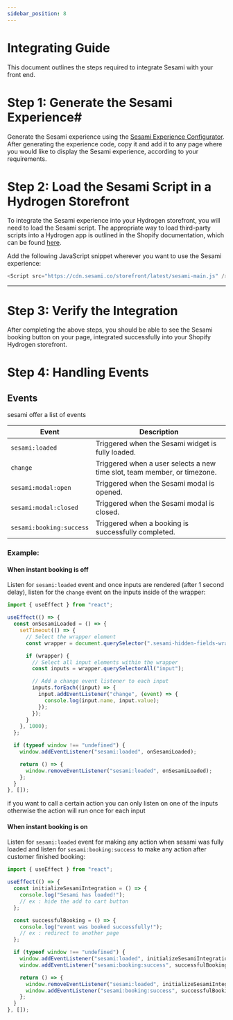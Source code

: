 ```yaml
---
sidebar_position: 8
---
```


# Integrating Guide

This document outlines the steps required to integrate Sesami with your front end.

# Step 1: Generate the Sesami Experience#

Generate the Sesami experience using the [Sesami Experience Configurator](/docs/storefront-integration/configurator/). After generating the experience code, copy it and add it to any page where you would like to display the Sesami experience, according to your requirements.

# Step 2: Load the Sesami Script in a Hydrogen Storefront

To integrate the Sesami experience into your Hydrogen storefront, you will need to load the Sesami script. The appropriate way to load third-party scripts into a Hydrogen app is outlined in the Shopify documentation, which can be found [here](https://shopify.dev/docs/api/hydrogen/2024-10/components/script).

Add the following JavaScript snippet wherever you want to use the Sesami experience:

```javascript
<Script src="https://cdn.sesami.co/storefront/latest/sesami-main.js" />
```

---

# Step 3: Verify the Integration

After completing the above steps, you should be able to see the Sesami booking button on your page, integrated successfully into your Shopify Hydrogen storefront.

# Step 4: Handling Events

## Events

sesami offer a list of events

| Event                    | Description                                                              |
| ------------------------ | ------------------------------------------------------------------------ |
| `sesami:loaded`          | Triggered when the Sesami widget is fully loaded.                        |
| `change`                 | Triggered when a user selects a new time slot, team member, or timezone. |
| `sesami:modal:open`      | Triggered when the Sesami modal is opened.                               |
| `sesami:modal:closed`    | Triggered when the Sesami modal is closed.                               |
| `sesami:booking:success` | Triggered when a booking is successfully completed.                      |

### Example:

#### When instant booking is off

Listen for `sesami:loaded` event and once inputs are rendered (after 1 second delay), listen for the `change` event on the inputs inside of the wrapper:

```javascript
import { useEffect } from "react";

useEffect(() => {
  const onSesamiLoaded = () => {
    setTimeout(() => {
      // Select the wrapper element
      const wrapper = document.querySelector(".sesami-hidden-fields-wrapper");

      if (wrapper) {
        // Select all input elements within the wrapper
        const inputs = wrapper.querySelectorAll("input");

        // Add a change event listener to each input
        inputs.forEach((input) => {
          input.addEventListener("change", (event) => {
            console.log(input.name, input.value);
          });
        });
      }
    }, 1000);
  };

  if (typeof window !== "undefined") {
    window.addEventListener("sesami:loaded", onSesamiLoaded);

    return () => {
      window.removeEventListener("sesami:loaded", onSesamiLoaded);
    };
  }
}, []);
```

if you want to call a certain action you can only listen on one of the inputs otherwise the action will run once for each input

#### When instant booking is on

Listen for `sesami:loaded` event for making any action when sesami was fully loaded and listen for `sesami:booking:success` to make any action after customer finished booking:

```javascript
import { useEffect } from "react";

useEffect(() => {
  const initializeSesamiIntegration = () => {
    console.log("Sesami has loaded!");
    // ex : hide the add to cart button
  };

  const successfulBooking = () => {
    console.log("event was booked successfully!");
    // ex : redirect to another page
  };

  if (typeof window !== "undefined") {
    window.addEventListener("sesami:loaded", initializeSesamiIntegration);
    window.addEventListener("sesami:booking:success", successfulBooking);

    return () => {
      window.removeEventListener("sesami:loaded", initializeSesamiIntegration);
      window.addEventListener("sesami:booking:success", successfulBooking);
    };
  }
}, []);
```
